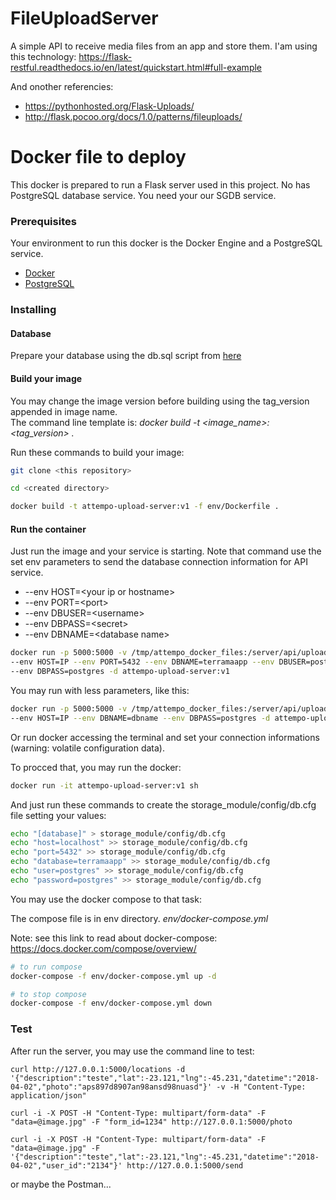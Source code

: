 # FileUploadServer
A simple API to receive media files from an app and store them.
I'am using this technology: https://flask-restful.readthedocs.io/en/latest/quickstart.html#full-example

And onother referencies:
- https://pythonhosted.org/Flask-Uploads/
- http://flask.pocoo.org/docs/1.0/patterns/fileuploads/

# Docker file to deploy

This docker is prepared to run a Flask server used in this project. No has PostgreSQL database service. You need your our SGDB service.

### Prerequisites

Your environment to run this docker is the Docker Engine and a PostgreSQL service.

- [Docker](https://docs.docker.com/install/)
- [PostgreSQL](https://www.postgresql.org/)

### Installing

#### Database

Prepare your database using the db.sql script from [here](api/storage_module/config/db.sql)

#### Build your image

You may change the image version before building using the tag_version appended in image name. \
The command line template is: *docker build -t <image_name>:<tag_version> .*

Run these commands to build your image:

```sh
git clone <this repository>

cd <created directory>

docker build -t attempo-upload-server:v1 -f env/Dockerfile .
```

#### Run the container

Just run the image and your service is starting. Note that command use the set env parameters to send the database connection information for API service.

* --env HOST=&lt;your ip or hostname&gt;
* --env PORT=&lt;port&gt;
* --env DBUSER=&lt;username&gt;
* --env DBPASS=&lt;secret&gt;
* --env DBNAME=&lt;database name&gt;


```sh
docker run -p 5000:5000 -v /tmp/attempo_docker_files:/server/api/uploadImages \
--env HOST=IP --env PORT=5432 --env DBNAME=terramaapp --env DBUSER=postgres \
--env DBPASS=postgres -d attempo-upload-server:v1
```

You may run with less parameters, like this:

```sh
docker run -p 5000:5000 -v /tmp/attempo_docker_files:/server/api/uploadImages \
--env HOST=IP --env DBNAME=dbname --env DBPASS=postgres -d attempo-upload-server:v1
```

Or run docker accessing the terminal and set your connection informations (warning: volatile configuration data).

To procced that, you may run the docker:

```sh
docker run -it attempo-upload-server:v1 sh
```
And just run these commands to create the storage_module/config/db.cfg file setting your values:
```sh
echo "[database]" > storage_module/config/db.cfg
echo "host=localhost" >> storage_module/config/db.cfg
echo "port=5432" >> storage_module/config/db.cfg
echo "database=terramaapp" >> storage_module/config/db.cfg
echo "user=postgres" >> storage_module/config/db.cfg
echo "password=postgres" >> storage_module/config/db.cfg
```

You may use the docker compose to that task:

The compose file is in env directory.
*env/docker-compose.yml*


Note: see this link to read about docker-compose: https://docs.docker.com/compose/overview/

```sh
# to run compose
docker-compose -f env/docker-compose.yml up -d

# to stop compose
docker-compose -f env/docker-compose.yml down
```

### Test

After run the server, you may use the command line to test:
```
curl http://127.0.0.1:5000/locations -d '{"description":"teste","lat":-23.121,"lng":-45.231,"datetime":"2018-04-02","photo":"aps897d8907an98ansd98nuasd"}' -v -H "Content-Type: application/json"

curl -i -X POST -H "Content-Type: multipart/form-data" -F "data=@image.jpg" -F "form_id=1234" http://127.0.0.1:5000/photo

curl -i -X POST -H "Content-Type: multipart/form-data" -F "data=@image.jpg" -F '{"description":"teste","lat":-23.121,"lng":-45.231,"datetime":"2018-04-02","user_id":"2134"}' http://127.0.0.1:5000/send
```
or maybe the Postman...